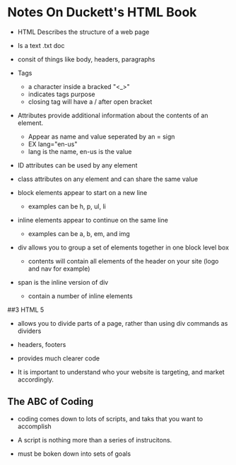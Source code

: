 # Notes On Duckett's HTML Book

- HTML Describes the structure of a web page

- Is a text .txt doc

- consit of things like body, headers, paragraphs

- Tags
    - a character inside a bracked "<_>"
    - indicates tags purpose
    - closing tag will have a / after open bracket

- Attributes provide additional information about the contents of an element. 
    - Appear as name and value seperated by an = sign
    - EX lang="en-us"
    - lang is the name, en-us is the value

- ID attributes can be used by any element 

- class attributes on any element and can share the same value

- block elements appear to start on a new line
    - examples can be h, p, ul, li

- inline elements appear to continue on the same line
    - examples can be a, b, em, and img

- div allows you to group a set of elements together in one block level box
    - contents will contain all elements of the header on your site (logo and nav for example)

- span is the inline version of div
    - contain a number of inline elements

##3 HTML 5

- allows you to divide parts of a page, rather than using div commands as dividers

- headers, footers

- provides much clearer code


- It is important to understand who your website is targeting, and market accordingly.

## The ABC of Coding

- coding comes down to lots of scripts, and taks that you want to accomplish

- A script is nothing more than a series of instrucitons. 

- must be boken down into sets of goals


